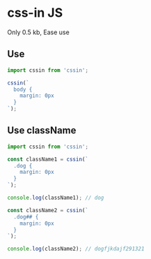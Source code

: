 # css-in JS

Only 0.5 kb, Ease use

## Use

```js
import cssin from 'cssin';

cssin(`
  body {
    margin: 0px
  }
`);
```

## Use className

```js
import cssin from 'cssin';

const className1 = cssin(`
  .dog {
    margin: 0px
  }
`);

console.log(className1); // dog

const className2 = cssin(`
  .dog## {
    margin: 0px
  }
`);

console.log(className2); // dogfjkdajf291321
```
